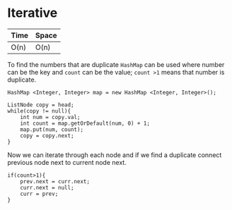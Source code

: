 # Iterative

 
Time  | Space
----- | ------
O(n) | O(n)

To find the numbers that are duplicate `HashMap` can be used where number can be the key and `count` can be the value; `count >1` means that number is duplicate.

```
HashMap <Integer, Integer> map = new HashMap <Integer, Integer>();

ListNode copy = head;
while(copy != null){
    int num = copy.val;
    int count = map.getOrDefault(num, 0) + 1;
    map.put(num, count);
    copy = copy.next;
}

```
Now we can iterate through each node and if we find a duplicate connect previous node next to current node next. 

```
if(count>1){
    prev.next = curr.next;
    curr.next = null;
    curr = prev;
}
```
 
 